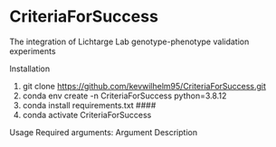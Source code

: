 # CriteriaForSuccess
The integration of Lichtarge Lab genotype-phenotype validation experiments

Installation
1. git clone https://github.com/kevwilhelm95/CriteriaForSuccess.git
2. conda env create -n CriteriaForSuccess python=3.8.12
3. conda install requirements.txt ####
4. conda activate CriteriaForSuccess


Usage
Required arguments:
Argument  Description
